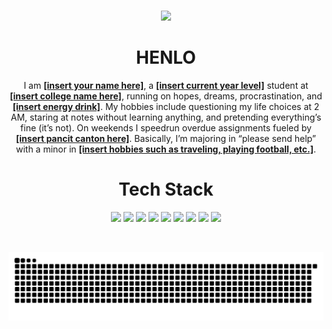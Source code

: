 <h1 align="center"><b></b></h1>
<p align="center">
  <img src="https://github.com/user-attachments/assets/572ba9d4-bb64-461b-8433-7a78b0f95529" width="55%">
</p>

<h1 align="center"><b>HENLO</b></h1>
<p align="center">
  I am <b><u>[insert your name here]</u></b>, a <b><u>[insert current year level]</u></b> student at <b><u>[insert college name here]</u></b>, running on hopes, dreams, procrastination, and <b><u>[insert energy drink]</u></b>. My hobbies include questioning my life choices at 2 AM, staring at notes without learning anything, and pretending everything’s fine (it’s not). On weekends I speedrun overdue assignments fueled by <b><u>[insert pancit canton here]</u></b>. Basically, I’m majoring in “please send help” with a minor in <b><u>[insert hobbies such as traveling, playing football, etc.]</u></b>.
</p>

<h1 align="center"><b>Tech Stack</b></h1>
<p align="center">
  <img src="https://img.shields.io/badge/C-black?style=for-the-badge&logo=c&logoColor=00599C">
  <img src="https://img.shields.io/badge/C%23-black?style=for-the-badge&logo=csharp&logoColor=239120">
  <img src="https://img.shields.io/badge/C++-black?style=for-the-badge&logo=c%2B%2B&logoColor=00599C">
  <img src="https://img.shields.io/badge/HTML5-black?style=for-the-badge&logo=html5&logoColor=E34F26">
  <img src="https://img.shields.io/badge/Java-black?style=for-the-badge&logo=openjdk&logoColor=ED8B00">
  <img src="https://img.shields.io/badge/Javascript-black?style=for-the-badge&logo=javascript&logoColor=F0DB4F">
  <img src="https://img.shields.io/badge/Kotlin-black?style=for-the-badge&logo=kotlin&logoColor=7F52FF">
  <img src="https://img.shields.io/badge/PHP-black?style=for-the-badge&logo=php&logoColor=777BB4">
  <img src="https://img.shields.io/badge/Python-black?style=for-the-badge&logo=python&logoColor=3776AB">
</p>

<br>
<p align="center">
  <picture>
    <source media="(prefers-color-scheme: dark)" srcset="https://raw.githubusercontent.com/aaronjacalan/aaronjacalan/output/github-snake-dark.svg" />
    <source media="(prefers-color-scheme: light)" srcset="https://raw.githubusercontent.com/aaronjacalan/aaronjacalan/output/github-snake.svg" />
    <img alt="GitHub activity graph" src="https://raw.githubusercontent.com/aaronjacalan/aaronjacalan/output/github-snake.svg" />
  </picture>
</p>
